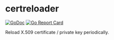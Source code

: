 # certreloader
[![GoDoc](https://godoc.org/github.com/zhangyoufu/certreloader?status.svg)](https://godoc.org/github.com/zhangyoufu/certreloader)
[![Go Report Card](https://goreportcard.com/badge/github.com/zhangyoufu/certreloader)](https://goreportcard.com/report/github.com/zhangyoufu/certreloader)

Reload X.509 certificate / private key periodically.
